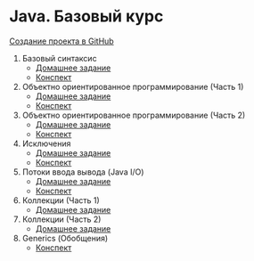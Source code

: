 # Java. Базовый курс

[Создание проекта в GitHub](create-github-project/create-github-project.md)

1. Базовый синтаксис
    * [Домашнее задание](Base%20Syntax/homework.md)
    * [Конспект](Base%20Syntax/conspect.md)
2. Объектно ориентированное программирование (Часть 1)
    * [Домашнее задание](OOP%201/homework.md)
    * [Конспект](OOP%201/conspect.md)
3. Объектно ориентированное программирование (Часть 2)
    * [Домашнее задание](OOP%202/homework.md)
    * [Конспект](OOP%202/conspect.md)
4. Исключения
    * [Домашнее задание](Exceptions/homework.md)
    * [Конспект](Exceptions/conspect.md)
5. Потоки ввода вывода (Java I/O)
    * [Домашнее задание](JavaIO/homework.md)
    * [Конспект](JavaIO/conspect.md)
6. Коллекции (Часть 1)
    * [Домашнее задание](Collections%201/homework.md)
7. Коллекции (Часть 2)
    * [Домашнее задание](Collections%202/homework.md)
8. Generics (Обобщения)
    * [Конспект](Generics/conspect.md)